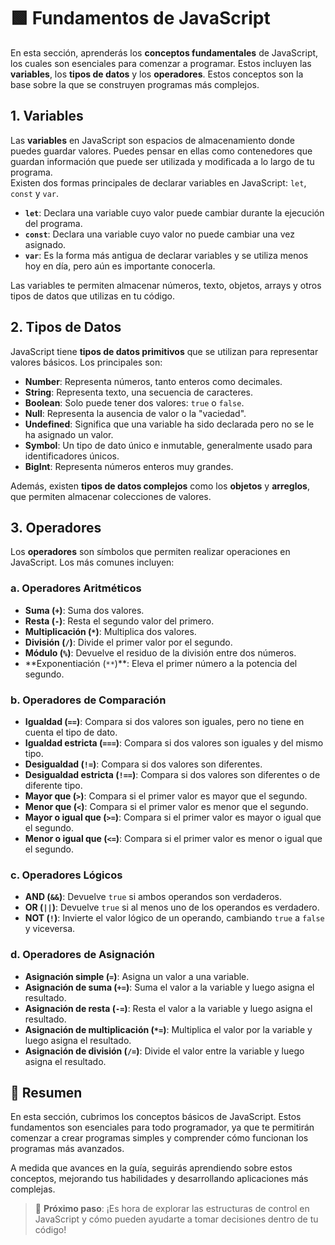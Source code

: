 # 🟩 Fundamentos de JavaScript

En esta sección, aprenderás los **conceptos fundamentales** de JavaScript, los cuales son esenciales para comenzar a programar. Estos incluyen las **variables**, los **tipos de datos** y los **operadores**. Estos conceptos son la base sobre la que se construyen programas más complejos.

## 1. **Variables**

Las **variables** en JavaScript son espacios de almacenamiento donde puedes guardar valores. Puedes pensar en ellas como contenedores que guardan información que puede ser utilizada y modificada a lo largo de tu programa.  
Existen dos formas principales de declarar variables en JavaScript: `let`, `const` y `var`.

- **`let`**: Declara una variable cuyo valor puede cambiar durante la ejecución del programa.
- **`const`**: Declara una variable cuyo valor no puede cambiar una vez asignado.
- **`var`**: Es la forma más antigua de declarar variables y se utiliza menos hoy en día, pero aún es importante conocerla.

Las variables te permiten almacenar números, texto, objetos, arrays y otros tipos de datos que utilizas en tu código.

## 2. **Tipos de Datos**

JavaScript tiene **tipos de datos primitivos** que se utilizan para representar valores básicos. Los principales son:

- **Number**: Representa números, tanto enteros como decimales.
- **String**: Representa texto, una secuencia de caracteres.
- **Boolean**: Solo puede tener dos valores: `true` o `false`.
- **Null**: Representa la ausencia de valor o la "vaciedad".
- **Undefined**: Significa que una variable ha sido declarada pero no se le ha asignado un valor.
- **Symbol**: Un tipo de dato único e inmutable, generalmente usado para identificadores únicos.
- **BigInt**: Representa números enteros muy grandes.

Además, existen **tipos de datos complejos** como los **objetos** y **arreglos**, que permiten almacenar colecciones de valores.

## 3. **Operadores**

Los **operadores** son símbolos que permiten realizar operaciones en JavaScript. Los más comunes incluyen:

### a. **Operadores Aritméticos**

- **Suma (`+`)**: Suma dos valores.
- **Resta (`-`)**: Resta el segundo valor del primero.
- **Multiplicación (`*`)**: Multiplica dos valores.
- **División (`/`)**: Divide el primer valor por el segundo.
- **Módulo (`%`)**: Devuelve el residuo de la división entre dos números.
- **Exponentiación (`**`)\*\*: Eleva el primer número a la potencia del segundo.

### b. **Operadores de Comparación**

- **Igualdad (`==`)**: Compara si dos valores son iguales, pero no tiene en cuenta el tipo de dato.
- **Igualdad estricta (`===`)**: Compara si dos valores son iguales y del mismo tipo.
- **Desigualdad (`!=`)**: Compara si dos valores son diferentes.
- **Desigualdad estricta (`!==`)**: Compara si dos valores son diferentes o de diferente tipo.
- **Mayor que (`>`)**: Compara si el primer valor es mayor que el segundo.
- **Menor que (`<`)**: Compara si el primer valor es menor que el segundo.
- **Mayor o igual que (`>=`)**: Compara si el primer valor es mayor o igual que el segundo.
- **Menor o igual que (`<=`)**: Compara si el primer valor es menor o igual que el segundo.

### c. **Operadores Lógicos**

- **AND (`&&`)**: Devuelve `true` si ambos operandos son verdaderos.
- **OR (`||`)**: Devuelve `true` si al menos uno de los operandos es verdadero.
- **NOT (`!`)**: Invierte el valor lógico de un operando, cambiando `true` a `false` y viceversa.

### d. **Operadores de Asignación**

- **Asignación simple (`=`)**: Asigna un valor a una variable.
- **Asignación de suma (`+=`)**: Suma el valor a la variable y luego asigna el resultado.
- **Asignación de resta (`-=`)**: Resta el valor a la variable y luego asigna el resultado.
- **Asignación de multiplicación (`*=`)**: Multiplica el valor por la variable y luego asigna el resultado.
- **Asignación de división (`/=`)**: Divide el valor entre la variable y luego asigna el resultado.

## 📌 Resumen

En esta sección, cubrimos los conceptos básicos de JavaScript. Estos fundamentos son esenciales para todo programador, ya que te permitirán comenzar a crear programas simples y comprender cómo funcionan los programas más avanzados.

A medida que avances en la guía, seguirás aprendiendo sobre estos conceptos, mejorando tus habilidades y desarrollando aplicaciones más complejas.

> 🚀 **Próximo paso**: ¡Es hora de explorar las estructuras de control en JavaScript y cómo pueden ayudarte a tomar decisiones dentro de tu código!
